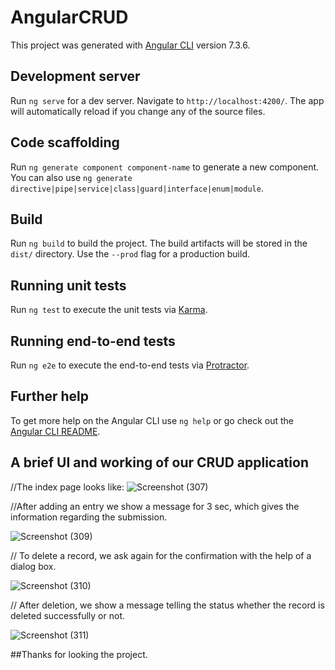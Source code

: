 # AngularCRUD

This project was generated with [Angular CLI](https://github.com/angular/angular-cli) version 7.3.6.

## Development server

Run `ng serve` for a dev server. Navigate to `http://localhost:4200/`. The app will automatically reload if you change any of the source files.

## Code scaffolding

Run `ng generate component component-name` to generate a new component. You can also use `ng generate directive|pipe|service|class|guard|interface|enum|module`.

## Build

Run `ng build` to build the project. The build artifacts will be stored in the `dist/` directory. Use the `--prod` flag for a production build.

## Running unit tests

Run `ng test` to execute the unit tests via [Karma](https://karma-runner.github.io).

## Running end-to-end tests

Run `ng e2e` to execute the end-to-end tests via [Protractor](http://www.protractortest.org/).

## Further help

To get more help on the Angular CLI use `ng help` or go check out the [Angular CLI README](https://github.com/angular/angular-cli/blob/master/README.md).


## A brief UI and working of our CRUD application

//The index page looks like:
![Screenshot (307)](https://user-images.githubusercontent.com/37897749/55344346-b77c1480-54ca-11e9-810f-82f6d235ab02.png)

//After adding an entry we show a message for 3 sec, which gives the information regarding the submission.

![Screenshot (309)](https://user-images.githubusercontent.com/37897749/55344448-f90cbf80-54ca-11e9-81c9-234c43481b27.png)


// To delete a record, we ask again for the confirmation with the help of a dialog box.

![Screenshot (310)](https://user-images.githubusercontent.com/37897749/55344520-307b6c00-54cb-11e9-8a38-32225e28ef7f.png)


// After deletion, we show a message telling the status whether the record is deleted successfully or not.

![Screenshot (311)](https://user-images.githubusercontent.com/37897749/55344576-530d8500-54cb-11e9-82ca-6d19b0c1dcd4.png)


##Thanks for looking the project.
